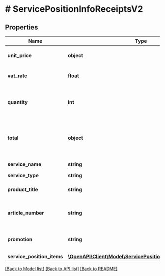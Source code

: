 # # ServicePositionInfoReceiptsV2

## Properties

Name | Type | Description | Notes
------------ | ------------- | ------------- | -------------
**unit_price** | **object** | Price of service per item. |
**vat_rate** | **float** | VAT rate for the specific service |
**quantity** | **int** | Number for items which are applicable for service |
**total** | **object** | Total price of this service; i.e unitPrice is multiplied by quantity |
**service_name** | **string** | Service name |
**service_type** | **string** |  | [optional]
**product_title** | **string** | Title of the linked product |
**article_number** | **string** | Article number of the linked product |
**promotion** | **string** | Promotion code of the linked product |
**service_position_items** | [**\OpenAPI\Client\Model\ServicePositionItemInfoReceiptsV2[]**](ServicePositionItemInfoReceiptsV2.md) |  |

[[Back to Model list]](../../README.md#models) [[Back to API list]](../../README.md#endpoints) [[Back to README]](../../README.md)
